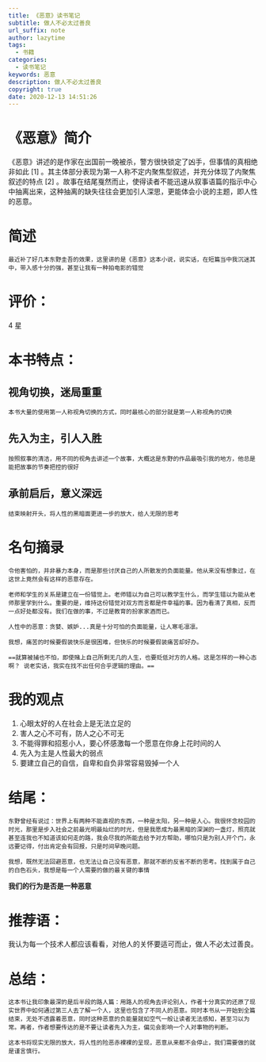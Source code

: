 ```yaml
---
title: 《恶意》读书笔记
subtitle: 做人不必太过善良
url_suffix: note
author: lazytime
tags:
  - 书籍
categories:
  - 读书笔记
keywords: 恶意
description: 做人不必太过善良
copyright: true
date: 2020-12-13 14:51:26
---
```


# 《恶意》简介

《恶意》讲述的是作家在出国前一晚被杀，警方很快锁定了凶手，但事情的真相绝非如此 [1] 。其主体部分表现为第一人称不定内聚焦型叙述，并充分体现了内聚焦叙述的特点 [2] 。故事在结尾戛然而止，使得读者不能迅速从叙事语篇的指示中心中抽离出来，这种抽离的缺失往往会更加引人深思，更能体会小说的主题，即人性的恶意。

<!-- more -->

# 简述

	最近补了好几本东野圭吾的效果，这里讲的是《恶意》这本小说，说实话，在短篇当中我沉迷其中，带入感十分的强，甚至让我有一种拍电影的错觉

# 评价：

4 星



# 本书特点：

## 视角切换，迷局重重

	本书大量的使用第一人称视角切换的方式，同时最核心的部分就是第一人称视角的切换

## 先入为主，引人入胜

	按照叙事的清洁，用不同的视角去讲述一个故事，大概这是东野的作品最吸引我的地方，他总是能把故事的节奏把控的很好

## 承前启后，意义深远

	结束映射开头，将人性的黑暗面更进一步的放大，给人无限的思考

# 名句摘录

	令他害怕的，并非暴力本身，而是那些讨厌自己的人所散发的负面能量。他从来没有想象过，在这世上竟然会有这样的恶意存在。
	
	老师和学生的关系是建立在一份错觉上。老师错以为自己可以教学生什么，而学生错以为能从老师那里学到什么。重要的是，维持这份错觉对双方而言都是件幸福的事。因为看清了真相，反而一点好处都没有。我们在做的事，不过是教育的扮家家酒而已。
	
	人性中的恶意：贪婪、嫉妒...真是十分可怕的负面能量，让人寒毛凛凛。
	
	我想，痛苦的时候要假装快乐是很困难，但快乐的时候要假装痛苦却好办。
	
	==就算被捕也不怕，即使赌上自己所剩无几的人生，也要贬低对方的人格。这是怎样的一种心态啊？ 说老实话，我实在找不出任何合乎逻辑的理由。==

# 我的观点

1. 心眼太好的人在社会上是无法立足的
2. 害人之心不可有，防人之心不可无
3. 不能得罪和招惹小人，要心怀感激每一个愿意在你身上花时间的人
4. 先入为主是人性最大的弱点
5. 要建立自己的自信，自卑和自负非常容易毁掉一个人

# 结尾：

	东野曾经有说过：世界上有两种不能直视的东西，一种是太阳，另一种是人心。我很怀念校园的时光，那里是步入社会之前最光明最灿烂的时光，但是我愿成为最黑暗的深渊的一盏灯，照亮就甚至连我也不知道该如何走的路，我会尽我的所能去给予对方帮助，哪怕只是为别人开个门，永远要记得，付出肯定会有回报，只是时间早晚问题。
	
	我想，既然无法回避恶意，也无法让自己没有恶意，那就不断的反省不断的思考。找到属于自己的白色石头，我想是每一个人需要的做的最关键的事情

**我们的行为是否是一种恶意**

# 推荐语：

我认为每一个技术人都应该看看，对他人的关怀要适可而止，做人不必太过善良。

# 总结：

	这本书让我印象最深的是后半段的路人篇：用路人的视角去评论别人，作者十分真实的还原了现实世界中如何通过第三人去了解一个人，这里也包含了不同人的恶意。同时本书从一开始到全篇结束，无处不透露着恶意，同时这种恶意的负能量就如空气一般让读者无法感知，甚至习以为常。再者，作者想要传达的是不要让读者先入为主，偏见会影响一个人对事物的判断。
	
	这本书将现实无限的放大，将人性的险恶赤裸裸的呈现，恶意从来都不会停止，我们需要做的就是谨言慎行。